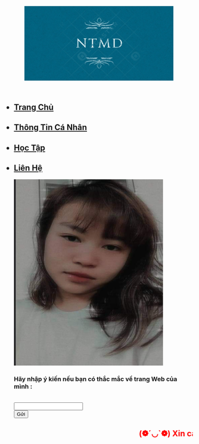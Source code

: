   <div class="container">
        <header>
            <img src="934a240a2f18ee46b709.jpg" width="400" height="200" alt="">
        </header>	
	<body>
		<link
      rel="icon"
      href="chu-ky-ten-my-duyen-lady-jasmine-otf.jpeg"/>
<body>
  <nav>
            <div class="menu">
                <ul>
                    <h2><li><a href="https://github.com/Myduyen2506/Myduyen2506.github.io">Trang Chủ</a></li>
                    <h2><li><a href="https://myduyen2506.github.io/thongtincanhan.html">Thông Tin Cá Nhân</a></li></h2>
                    <h2><li><a href="https://myduyen2506.github.io/hoctap.html">Học Tập</a></li></h2>
                    <h2><li><a href="https://myduyen2506.github.io/lienhe.html">Liên Hệ</a></li></h2>
                 <img src="271652843_652429902446767_453189311942881898_n.jpg" width="400" height="500" />
	<form action="http://xuanthulab.net" method="get">
	<label><h3><p style = "font-family:Brush Script MT;">
</p>Hãy nhập ý kiến nếu bạn có thắc mắc về trang Web của mình :</h3></label><br>
        <input name="name" type="text" value=""><br>
        </form>
		<input type="submit" name="submit" value="Gửi" />
		<h1 style="color:red"><marquee>(❁´◡`❁) Xin cảm ơn mọi người (❁´◡`❁)</marquee></h1>
       
 
   
